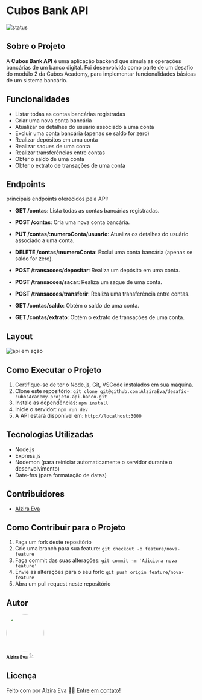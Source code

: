 # Cubos Bank API


![status](https://img.shields.io/badge/status-em%20desenvolvimento-blue)

## Sobre o Projeto

A **Cubos Bank API** é uma aplicação backend que simula as operações bancárias de um banco digital. Foi desenvolvida como parte de um desafio do modúlo 2 da Cubos Academy, para implementar funcionalidades básicas de um sistema bancário.

## Funcionalidades

- Listar todas as contas bancárias registradas
- Criar uma nova conta bancária
- Atualizar os detalhes do usuário associado a uma conta
- Excluir uma conta bancária (apenas se saldo for zero)
- Realizar depósitos em uma conta
- Realizar saques de uma conta
- Realizar transferências entre contas
- Obter o saldo de uma conta
- Obter o extrato de transações de uma conta
  
## Endpoints

principais endpoints oferecidos pela API:

- **GET /contas**: Lista todas as contas bancárias registradas.

- **POST /contas**: Cria uma nova conta bancária.

- **PUT /contas/:numeroConta/usuario**: Atualiza os detalhes do usuário associado a uma conta.

- **DELETE /contas/:numeroConta**: Exclui uma conta bancária (apenas se saldo for zero).

- **POST /transacoes/depositar**: Realiza um depósito em uma conta.

- **POST /transacoes/sacar**: Realiza um saque de uma conta.

- **POST /transacoes/transferir**: Realiza uma transferência entre contas.

- **GET /contas/saldo**: Obtém o saldo de uma conta.

- **GET /contas/extrato**:  Obtém o extrato de transações de uma conta.

## Layout
![api em ação](https://github.com/AlziraEva/first-game/assets/138158823/2611c00e-ebdf-4a91-84f7-ed6f367ce283)

## Como Executar o Projeto

1. Certifique-se de ter o Node.js, Git, VSCode instalados em sua máquina.
2. Clone este repositório: `git clone git@github.com:AlziraEva/desafio-cubosAcademy-projeto-api-banco.git`
3. Instale as dependências: `npm install`
4. Inicie o servidor: `npm run dev` 
5. A API estará disponível em: `http://localhost:3000`

## Tecnologias Utilizadas

- Node.js
- Express.js
- Nodemon (para reiniciar automaticamente o servidor durante o desenvolvimento)
- Date-fns (para formatação de datas)

## Contribuidores

- [Alzira Eva](https://github.com/AlziraEva)

## Como Contribuir para o Projeto

1. Faça um fork deste repositório
2. Crie uma branch para sua feature: `git checkout -b feature/nova-feature`
3. Faça commit das suas alterações: `git commit -m 'Adiciona nova feature'`
4. Envie as alterações para o seu fork: `git push origin feature/nova-feature`
5. Abra um pull request neste repositório

## Autor

<a href="https://www.linkedin.com/in/alzira-eva-cavalcanti-alves-a62b97135"/>
 <img style="border-radius: 50%;" src="https://github.com/AlziraEva/desafio-cubosAcademy-projeto-api-banco/assets/138158823/a4b19708-4f71-4154-a98e-763d90bae228" width="100px;" alt=""/>
 <br />
 <sub><b>Alzira Eva</b></sub></a> <a href="https://www.linkedin.com/in/alzira-eva-cavalcanti-alves-a62b97135" title="Alzira Eva">✨</a>
 <br />


## Licença

Feito com por Alzira Eva 👋🏽 [Entre em contato!](https://www.linkedin.com/in/alzira-eva-cavalcanti-alves-a62b97135)
